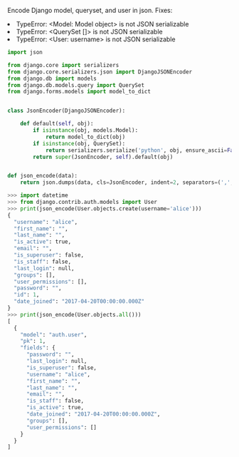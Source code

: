 Encode Django model, queryset, and user in json. Fixes:

  <li>TypeError: &lt;Model: Model object> is not JSON serializable
  <li>TypeError: &lt;QuerySet []> is not JSON serializable
  <li>TypeError: &lt;User: username> is not JSON serializable

```python
import json

from django.core import serializers
from django.core.serializers.json import DjangoJSONEncoder
from django.db import models
from django.db.models.query import QuerySet
from django.forms.models import model_to_dict


class JsonEncoder(DjangoJSONEncoder):

    def default(self, obj):
        if isinstance(obj, models.Model):
            return model_to_dict(obj)
        if isinstance(obj, QuerySet):
            return serializers.serialize('python', obj, ensure_ascii=False)
        return super(JsonEncoder, self).default(obj)


def json_encode(data):
    return json.dumps(data, cls=JsonEncoder, indent=2, separators=(',', ': '))
```
```python
>>> import datetime
>>> from django.contrib.auth.models import User
>>> print(json_encode(User.objects.create(username='alice')))
{
  "username": "alice",
  "first_name": "",
  "last_name": "",
  "is_active": true,
  "email": "",
  "is_superuser": false,
  "is_staff": false,
  "last_login": null,
  "groups": [],
  "user_permissions": [],
  "password": "",
  "id": 1,
  "date_joined": "2017-04-20T00:00:00.000Z"
}
>>> print(json_encode(User.objects.all()))
[
  {
    "model": "auth.user",
    "pk": 1,
    "fields": {
      "password": "",
      "last_login": null,
      "is_superuser": false,
      "username": "alice",
      "first_name": "",
      "last_name": "",
      "email": "",
      "is_staff": false,
      "is_active": true,
      "date_joined": "2017-04-20T00:00:00.000Z",
      "groups": [],
      "user_permissions": []
    }
  }
]
```